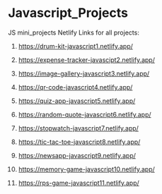 # Javascript_Projects
JS mini_projects
Netlify Links for all projects:
1) https://drum-kit-javascript1.netlify.app/

2) https://expense-tracker-javascipt2.netlify.app/

3) https://image-gallery-javascript3.netlify.app/

4) https://qr-code-javascript4.netlify.app/

5) https://quiz-app-javascript5.netlify.app/

6) https://random-quote-javascript6.netlify.app/

7) https://stopwatch-javascript7.netlify.app/

8) https://tic-tac-toe-javascript8.netlify.app/

9) https://newsapp-javascript9.netlify.app/

10) https://memory-game-javascript10.netlify.app/

11) https://rps-game-javascript11.netlify.app/
